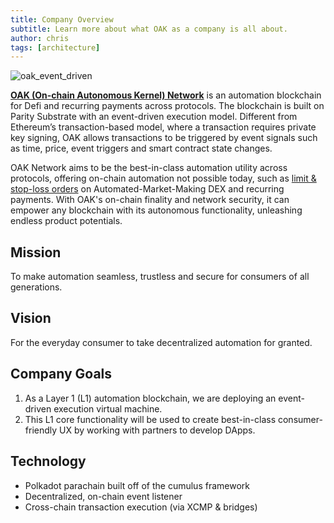 ```yaml
---
title: Company Overview
subtitle: Learn more about what OAK as a company is all about.
author: chris
tags: [architecture]
---
```


![oak_event_driven](../../assets/img/oak-event-driven.png)

[__OAK (On-chain Autonomous Kernel) Network__](https://oak.tech) is an automation blockchain for Defi and recurring payments across protocols. The blockchain is built on Parity Substrate with an event-driven execution model. Different from Ethereum’s transaction-based model, where a transaction requires private key signing, OAK allows transactions to be triggered by event signals such as time, price, event triggers and smart contract state changes. 
 
OAK Network aims to be the best-in-class automation utility across protocols, offering on-chain automation not possible today, such as [limit & stop-loss orders](https://docs.uniswap.org/protocol/concepts/V3-overview/range-orders) on Automated-Market-Making DEX and recurring payments. With OAK's on-chain finality and network security, it can empower any blockchain with its autonomous functionality, unleashing endless product potentials.

## Mission
To make automation seamless, trustless and secure for consumers of all generations.

## Vision
For the everyday consumer to take decentralized automation for granted.

## Company Goals
1. As a Layer 1 (L1) automation blockchain, we are deploying an event-driven execution virtual machine.
2. This L1 core functionality will be used to create best-in-class consumer-friendly UX by working with partners to develop DApps.


## Technology
- Polkadot parachain built off of the cumulus framework
- Decentralized, on-chain event listener
- Cross-chain transaction execution (via XCMP & bridges)

